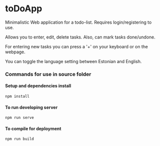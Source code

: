 # toDoApp


Minimalistic Web application for a todo-list. Requires login/registering to use.

Allows you to enter, edit, delete tasks. Also, can mark tasks done/undone.

For entering new tasks you can press a '+' on your keyboard or on the webpage.

You can toggle the language setting between Estonian and English.



### Commands for use in source folder

#### Setup and dependencies install
```
npm install
```

#### To run developing server
```
npm run serve
```

#### To compile for deployment
```
npm run build
```

